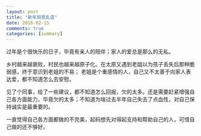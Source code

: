 ```yaml
---
layout: post
title: "新年胡思乱语"
date: 2016-02-15
comments: true
categories: [summary]
---
```


过年是个很快乐的日子，毕竟有亲人的陪伴；家人的爱总是那么的无私。

乡村越来越衰败，村民也越来越原子化。在太原又遇到老姐以为孩子丢失后那种脆弱感，终于意识到老姐的不易； 老姐是个重感情的人，自己又不太善于向家人表达爱，都不知道怎么去安慰。

见了个同事，给了一些建议，都不知道怎么回报，欠的太多。还是需要赶紧增强自己各方面能力，毕竟欠的太多；不知道为啥过去半年自己失去了点血性，对自己保持诚实是最重要的。

一直觉得自己各方面都做的不完美，起码想先对得起支持和帮助自己的人，可惜自己做的还不够好。

